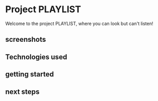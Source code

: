 # Project PLAYLIST
Welcome to the project PLAYLIST, where you can look but can't listen! 
## screenshots

## Technologies used
## getting started

## next steps